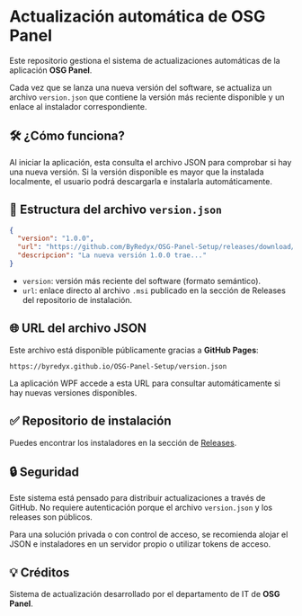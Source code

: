 
# Actualización automática de OSG Panel

Este repositorio gestiona el sistema de actualizaciones automáticas de la aplicación **OSG Panel**.

Cada vez que se lanza una nueva versión del software, se actualiza un archivo `version.json` que contiene la versión más reciente disponible y un enlace al instalador correspondiente.


## 🛠️ ¿Cómo funciona?

Al iniciar la aplicación, esta consulta el archivo JSON para comprobar si hay una nueva versión. Si la versión disponible es mayor que la instalada localmente, el usuario podrá descargarla e instalarla automáticamente.


## 📄 Estructura del archivo `version.json`

```json
{
  "version": "1.0.0",
  "url": "https://github.com/ByRedyx/OSG-Panel-Setup/releases/download/v1.0.0/OSGPanel_Setup_v1.0.0.msi",
  "descripcion": "La nueva versión 1.0.0 trae..."
}
```
-   `version`: versión más reciente del software (formato semántico).
-   `url`: enlace directo al archivo `.msi` publicado en la sección de Releases del repositorio de instalación.


## 🌐 URL del archivo JSON

Este archivo está disponible públicamente gracias a **GitHub Pages**:

`https://byredyx.github.io/OSG-Panel-Setup/version.json` 

La aplicación WPF accede a esta URL para consultar automáticamente si hay nuevas versiones disponibles.


## ✅ Repositorio de instalación

Puedes encontrar los instaladores en la sección de [Releases](https://github.com/ByRedyx/OSG-Panel-Setup/releases).


## 🔒 Seguridad

Este sistema está pensado para distribuir actualizaciones a través de GitHub. No requiere autenticación porque el archivo `version.json` y los releases son públicos.

Para una solución privada o con control de acceso, se recomienda alojar el JSON e instaladores en un servidor propio o utilizar tokens de acceso.


## 💡 Créditos

Sistema de actualización desarrollado por el departamento de IT de **OSG Panel**.
